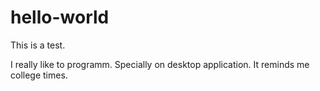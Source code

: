 # hello-world
This is a test.

I really like to programm. Specially on desktop application. It reminds me college times.
